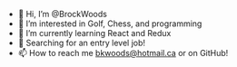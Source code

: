 - 👋 Hi, I’m @BrockWoods
- 👀 I’m interested in Golf, Chess, and programming 
- 🌱 I’m currently learning React and Redux
- 💞️ Searching for an entry level job!
- 📫 How to reach me bkwoods@hotmail.ca or on GitHub!

<!---
BrockWoods/BrockWoods is a ✨ special ✨ repository because its `README.md` (this file) appears on your GitHub profile.
You can click the Preview link to take a look at your changes.
--->
